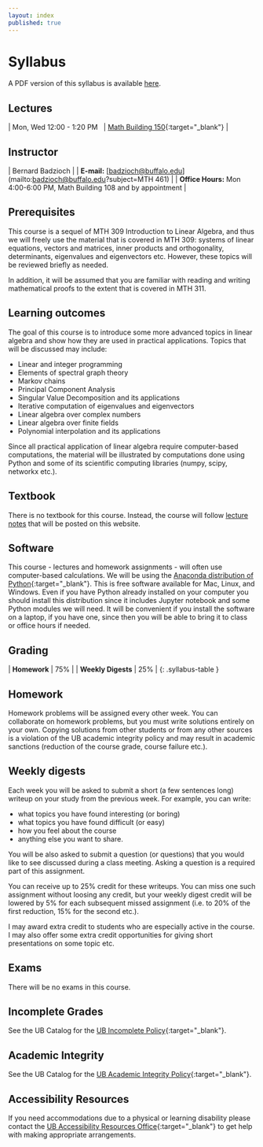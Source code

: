 ```yaml
---
layout: index
published: true
---
```


<style>
table.syllabus-table td{
  padding-right: 10px;
  padding-left: 5px;

}

table.syllabus-table tr:hover {
  background-color: rgb(255, 255, 255);
}

ul {
  padding-left: 20px;
}
</style>


# Syllabus

A PDF version of this syllabus is available <a href="/assets/syllabus.pdf" markdown="0">here</a>.

## Lectures

| Mon, Wed 12:00 - 1:20 PM &nbsp; | [Math Building 150](http://www.buffalo.edu/home/visiting-ub/CampusMaps/maps.html#MATH){:target="_blank"} |


## Instructor

| Bernard Badzioch |
| **E-mail:** [badzioch@buffalo.edu](mailto:badzioch@buffalo.edu?subject=MTH 461) |
| **Office Hours:** Mon 4:00-6:00 PM, Math Building 108 and by appointment |


## Prerequisites

This course is a sequel of MTH 309 Introduction to Linear Algebra, and thus we will freely use
the material that is covered in MTH 309: systems of linear equations, vectors and matrices, inner
products and orthogonality, determinants, eigenvalues and eigenvectors etc. However,
these topics will be reviewed briefly as needed.

In addition, it will be assumed that you are familiar with reading and writing mathematical proofs to
the extent that is covered in MTH 311.

## Learning outcomes

The goal of this course is to introduce some more advanced topics in linear algebra
and show how they are used in practical applications. Topics that will be discussed
may include:

* Linear and integer programming
* Elements of spectral graph theory
* Markov chains
* Principal Component Analysis
* Singular Value Decomposition and its applications
* Iterative computation of eigenvalues and eigenvectors
* Linear algebra over complex numbers
* Linear algebra over finite fields
* Polynomial interpolation and its applications

Since all practical application of linear algebra require computer-based computations,
the material will be illustrated by computations done using Python and some of its
scientific computing libraries (numpy, scipy, networkx etc.).

## Textbook

There is no textbook for this course. Instead, the  course will follow [lecture notes](lecture_notes.md)
that will be posted on this website.

## Software

This course - lectures and homework assignments - will often use computer-based calculations.
We will be using the [Anaconda distribution of Python](https://www.anaconda.com/products/distribution){:target="_blank"}.
This is free software available for Mac, Linux, and Windows. Even if you have Python already
installed on your computer you should install this distribution since it includes Jupyter notebook
and some Python modules we will need. It will be convenient if you install the software on a laptop,
if you have one, since then you will be able to bring it to class or office hours if needed.


## Grading

| **Homework**                          | 75% |
| **Weekly Digests**                    | 25% |
{: .syllabus-table }

## Homework

Homework problems will be assigned every other week. You can collaborate on homework problems,
but you must write solutions entirely on your own. Copying solutions from other students or from
any other sources is a violation of the UB academic integrity policy and may result in academic
sanctions (reduction of the course grade, course failure etc.).


## Weekly digests

Each week you will be asked to submit a short (a few sentences long) writeup
on your study from the previous week. For example, you can write:

* what topics you have found interesting (or boring)
* what topics you have found difficult (or easy)
* how  you feel about the course
* anything else you want to share.

You will be also asked to submit a question (or questions) that you would like to
see discussed during a class meeting. Asking a question is a required part of this
assignment.

You can receive up to 25% credit for these writeups. You can miss one
such assignment without loosing any credit, but your weekly digest credit will be
lowered by 5% for each subsequent missed assignment (i.e. to 20% of the first reduction,
15% for the second etc.).

I may award extra credit to students who are especially active in the course.
I may also offer some extra credit opportunities for giving short presentations
on some topic etc.


## Exams

There will be no exams in this course.


## Incomplete Grades

See the UB Catalog for the [UB Incomplete Policy](https://catalogs.buffalo.edu/content.php?catoid=1&navoid=19#incomplete-grades){:target="_blank"}.


## Academic Integrity

See the UB Catalog for the [UB Academic Integrity Policy](https://catalogs.buffalo.edu/content.php?catoid=1&navoid=19#academic-integrity){:target="_blank"}.


## Accessibility Resources

If you need accommodations due to a physical or learning disability please contact the
[UB Accessibility Resources Office](https://www.buffalo.edu/studentlife/who-we-are/departments/accessibility.html){:target="_blank"}
to get help with making appropriate arrangements.
